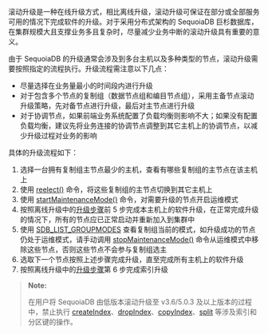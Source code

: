 [^_^]:
    滚动升级
    作者：杨上德
    时间：20190818
    评审意见
    王涛：时间：
    许建辉：时间：
    市场部：时间：20190911


滚动升级是一种在线升级方式，相比离线升级，滚动升级可保证在部分或全部服务可用的情况下完成软件的升级。对于采用分布式架构的 SequoiaDB 巨杉数据库，在集群规模大且支撑业务多且复杂时，尽量减少业务中断的滚动升级具有重要的意义。

由于 SequoiaDB 的升级通常会涉及到多台主机以及多种类型的节点，滚动升级需要按照指定的流程执行。升级流程需注意以下几点：

- 尽量选择在业务量最小的时间段内进行升级
- 对于包含多个节点的复制组（数据节点组和编目节点组），采用主备节点滚动升级策略，先对备节点进行升级，最后对主节点进行升级
- 对于协调节点，如果前端业务系统配置了负载均衡则影响不大；如果没有配置负载均衡，建议先将业务连接的协调节点调整到其它主机上的协调节点，以减少升级过程对业务的影响

具体的升级流程如下：

1. 选择一台拥有复制组主节点最少的主机，查看有哪些复制组的主节点在该主机上
2. 使用 [reelect()][reelect] 命令，将这些复制组的主节点切换到其它主机上
3. 使用 [startMaintenanceMode()][startMaintenanceMode] 命令，对需要升级的节点开启运维模式
4. 按照离线升级中的[升级步骤][offlineupgrade]前 5 步完成本主机上的软件升级，在正常完成升级的情况下，所有的节点应已正常启动并重新加入到集群中
5. 使用 [SDB_LIST_GROUPMODES][SDB_LIST_GROUPMODES] 查看复制组当前的模式，如升级成功的节点仍处于运维模式，请手动调用 [stopMaintenanceMode()][stopMaintenanceMode] 命令从运维模式中移除这些节点，否则这些节点不会参与复制组选主
6. 选取下一个节点按照上述步骤完成升级，直至完成所有主机上的软件升级
7. 按照离线升级中的[升级步骤][offlineupgrade]第 6 步完成索引升级

> **Note:**
>
> 在用户将 SequoiaDB 由低版本滚动升级至 v3.6/5.0.3 及以上版本的过程中，禁止执行 [createIndex][createIndex]、[dropIndex][dropIndex]、[copyIndex][copyIndex]、[split][split] 等涉及索引和分区键的操作。


[^_^]:
    本文中用到的所有链接

[compatible_list]:manual/Distributed_Engine/Maintainance/Upgrade/compatibility.md
[reelect]:manual/Manual/Sequoiadb_Command/SdbReplicaGroup/reelect.md
[offlineupgrade]:manual/Distributed_Engine/Maintainance/Upgrade/offline.md#升级
[createIndex]:manual/Manual/Sequoiadb_Command/SdbCollection/createIndex.md
[dropIndex]:manual/Manual/Sequoiadb_Command/SdbCollection/dropIndex.md
[copyIndex]:manual/Manual/Sequoiadb_Command/SdbCollection/copyIndex.md
[split]:manual/Manual/Sequoiadb_Command/SdbCollection/split.md
[SDB_LIST_GROUPMODES]:manual/Manual/List/SDB_LIST_GROUPMODES.md
[startMaintenanceMode]:manual/Manual/Sequoiadb_Command/SdbReplicaGroup/startMaintenanceMode.md
[stopMaintenanceMode]:manual/Manual/Sequoiadb_Command/SdbReplicaGroup/stopMaintenanceMode.md
